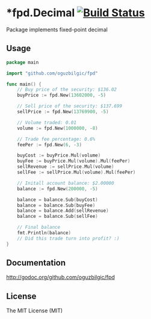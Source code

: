 # *fpd.Decimal [![Build Status](https://travis-ci.org/oguzbilgic/fpd.png?branch=master)](https://travis-ci.org/oguzbilgic/fpd)

Package implements fixed-point decimal 

## Usage

```go
package main

import "github.com/oguzbilgic/fpd"

func main() {
	// Buy price of the security: $136.02
	buyPrice := fpd.New(13602000, -5)

	// Sell price of the security: $137.699
	sellPrice := fpd.New(13769900, -5)

	// Volume traded: 0.01
	volume := fpd.New(1000000, -8)

	// Trade fee percentage: 0.6%
	feePer := fpd.New(6, -3)

	buyCost := buyPrice.Mul(volume)
	buyFee := buyPrice.Mul(volume).Mul(feePer)
	sellRevenue := sellPrice.Mul(volume)
	sellFee := sellPrice.Mul(volume).Mul(feePer)

	// Initall account balance: $2.00000
	balance := fpd.New(200000, -5)

	balance = balance.Sub(buyCost)
	balance = balance.Sub(buyFee)
	balance = balance.Add(sellRevenue)
	balance = balance.Sub(sellFee)

	// Final balance
	fmt.Println(balance)
	// Did this trade turn into profit? :)
}
```

## Documentation

http://godoc.org/github.com/oguzbilgic/fpd

## License

The MIT License (MIT)
